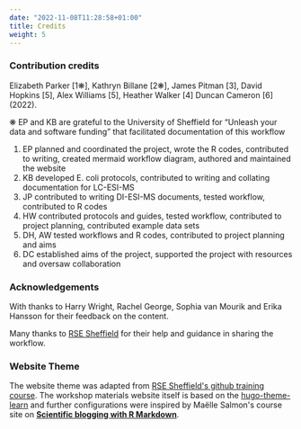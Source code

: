 ```yaml
---
date: "2022-11-08T11:28:58+01:00"
title: Credits
weight: 5
---
```


### Contribution credits
Elizabeth Parker [1❋], Kathryn Billane [2❋], James Pitman [3], David Hopkins [5], Alex Williams [5], Heather Walker [4] Duncan Cameron [6] (2022).

❋ EP and KB are grateful to the University of Sheffield for “Unleash your data and software funding” that facilitated documentation of this workflow

1. EP planned and coordinated the project, wrote the R codes, contributed to writing, created mermaid workflow diagram, authored and maintained the website
2. KB developed E. coli protocols, contributed to writing and collating documentation for LC-ESI-MS
3. JP contributed to writing DI-ESI-MS documents, tested workflow, contributed to R codes
4. HW contributed protocols and guides, tested workflow, contributed to project planning, contributed example data sets
5. DH, AW tested workflows and R codes, contributed to project planning and aims
6. DC established aims of the project, supported the project with resources and oversaw collaboration

### Acknowledgements
With thanks to Harry Wright, Rachel George, Sophia van Mourik and Erika Hansson for their feedback on the content.

Many thanks to [RSE Sheffield](https://github.com/RSE-Sheffield) for their help and guidance in sharing the workflow.

### Website Theme

The website theme was adapted from [RSE Sheffield's github training course](https://github.com/RSE-Sheffield/git-github-zero-to-hero). The workshop materials website itself is based on the [hugo-theme-learn](https://github.com/matcornic/hugo-theme-learn) and further configurations were inspired by Maëlle Salmon's course site on [**Scientific blogging with R Markdown**](https://github.com/maelle/rmd-blogging-course).
